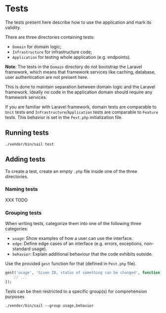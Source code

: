 # Tests

The tests present here describe how to use the application and mark its validity.

There are three directories containing tests:

- `Domain` for domain logic;
- `Infrastructure` for infrastructure code;
- `Application` for testing whole application (e.g. endpoints).

**Note**: The tests in the `Domain` directory do not bootstrap the Laravel framework, which means that framework services like caching, database, user authentication are not present here.

This is done to maintain separation between domain logic and the Laravel framework. Ideally no code in the application domain should require any framework services.

If you are familiar with Laravel framework, domain tests are comparable to `Unit` tests and `Infrastructure`/`Application` tests are comparable to `Feature` tests. This behavior is set in the `Pest.php` initialization file.

## Running tests

```
./vendor/bin/sail test
```

## Adding tests

To create a test, create an empty `.php` file inside one of the three directories.

### Naming tests

XXX TODO

### Grouping tests

When writing tests, categorize them into one of the following three categories:

- `usage`: Show examples of how a user can use the interface.
- `edge`: Define edge cases of an interface (e.g. errors, exceptions, non-standard usage).
- `behavior`: Explain additional behaviour that the code exhibits outside.

Use the provided `gest` function for that (defined in `Pest.php` file).

```php
gest('usage', 'Given ID, status of something can be changed', function() {
    // ...
});
```

Tests can be then restricted to a specific group(s) for comprehension purposes

```
./vendor/bin/sail --group usage,behavior
```